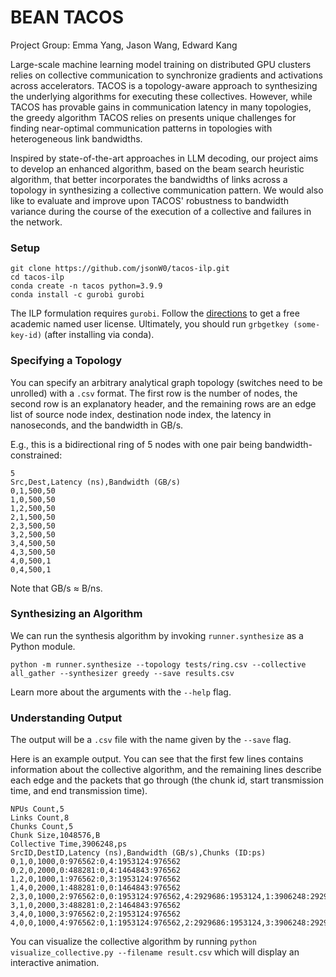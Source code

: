 # BEAN TACOS

Project Group: Emma Yang, Jason Wang, Edward Kang

Large-scale machine learning model training on distributed GPU clusters relies on collective communication to synchronize gradients and activations across accelerators. TACOS is a topology-aware approach to synthesizing the underlying algorithms for executing these collectives. However, while TACOS has provable gains in communication latency in many topologies, the greedy algorithm TACOS relies on presents unique challenges for finding near-optimal communication patterns in topologies with heterogeneous link bandwidths.

Inspired by state-of-the-art approaches in LLM decoding, our project aims to develop an enhanced algorithm, based on the beam search heuristic algorithm, that better incorporates the bandwidths of links across a topology in synthesizing a collective communication pattern. We would also like to evaluate and improve upon TACOS' robustness to bandwidth variance during the course of the execution of a collective and failures in the network.

### Setup
```
git clone https://github.com/jsonW0/tacos-ilp.git
cd tacos-ilp
conda create -n tacos python=3.9.9
conda install -c gurobi gurobi
```
The ILP formulation requires `gurobi`. Follow the [directions](https://www.gurobi.com/features/academic-named-user-license/) to get a free academic named user license. Ultimately, you should run `grbgetkey (some-key-id)` (after installing via conda).

### Specifying a Topology

You can specify an arbitrary analytical graph topology (switches need to be unrolled) with a `.csv` format. The first row is the number of nodes, the second row is an explanatory header, and the remaining rows are an edge list of source node index, destination node index, the latency in nanoseconds, and the bandwidth in GB/s.

E.g., this is a bidirectional ring of 5 nodes with one pair being bandwidth-constrained:
```
5
Src,Dest,Latency (ns),Bandwidth (GB/s)
0,1,500,50
1,0,500,50
1,2,500,50
2,1,500,50
2,3,500,50
3,2,500,50
3,4,500,50
4,3,500,50
4,0,500,1
0,4,500,1
```
Note that GB/s $\approx$ B/ns.

### Synthesizing an Algorithm

We can run the synthesis algorithm by invoking `runner.synthesize` as a Python module.

```
python -m runner.synthesize --topology tests/ring.csv --collective all_gather --synthesizer greedy --save results.csv
```

Learn more about the arguments with the `--help` flag.

### Understanding Output

The output will be a `.csv` file with the name given by the `--save` flag.

Here is an example output. You can see that the first few lines contains information about the collective algorithm, and the remaining lines describe each edge and the packets that go through (the chunk id, start transmission time, and end transmission time).
```
NPUs Count,5
Links Count,8
Chunks Count,5
Chunk Size,1048576,B
Collective Time,3906248,ps
SrcID,DestID,Latency (ns),Bandwidth (GB/s),Chunks (ID:ps)
0,1,0,1000,0:976562:0,4:1953124:976562
0,2,0,2000,0:488281:0,4:1464843:976562
1,2,0,1000,1:976562:0,3:1953124:976562
1,4,0,2000,1:488281:0,0:1464843:976562
2,3,0,1000,2:976562:0,0:1953124:976562,4:2929686:1953124,1:3906248:2929686
3,1,0,2000,3:488281:0,2:1464843:976562
3,4,0,1000,3:976562:0,2:1953124:976562
4,0,0,1000,4:976562:0,1:1953124:976562,2:2929686:1953124,3:3906248:2929686
```

You can visualize the collective algorithm by running `python visualize_collective.py --filename result.csv` which will display an interactive animation.